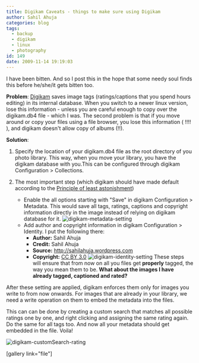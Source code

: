 ```yaml
---
title: Digikam Caveats - things to make sure using Digikam
author: Sahil Ahuja
categories: blog
tags:
  - backup
  - digikam
  - linux
  - photography
id: 149
date: 2009-11-14 19:19:03
---
```


I have been bitten. And so I post this in the hope that some needy soul finds this before he/she/it gets bitten too.

**Problem**: [Digikam](http://www.digikam.org/) saves image tags (ratings/captions that you spend hours editing) in its internal database. When you switch to a newer linux version, lose this information - unless you are careful enough to copy over the digikam.db4 file - which I was. The second problem is that if you move around or copy your files using a file browser, you lose this information ( !!!! ), and digikam doesn't allow copy of albums (!!).

**Solution**:

1.  Specify the location of your digikam.db4 file as the root directory of you photo library. This way, when you move your library, you have the digikam database with you.This can be configured through digikam Configuration &gt; Collections.
2.  The most important step (which digikam should have made default according to the [Principle of least astonishment](http://en.wikipedia.org/wiki/Principle_of_least_astonishment))

    *   Enable the all options starting with "Save" in digikam Configuration &gt; Metadata. This would save all tags, ratings, captions and copyright information directly in the image instead of relying on digikam database for it.
![digikam-metadata-setting](/images/digikam-metadata-setting.jpg?w=300 "digikam-metadata-setting")
    *   Add author and copyright information in digikam Configuration &gt; Identity. I put the following there:
        *   **Author:** Sahil Ahuja
        *   **Credit:** Sahil Ahuja
        *   **Source:** http://sahilahuja.wordpress.com
        *   **Copyright:** [CC BY 3.0](http://creativecommons.org/licenses/by/3.0/)
![digikam-identity-setting](/images/digikam-identity-setting.jpg?w=300 "digikam-identity-setting")
These steps will ensure that from now on all you files get **properly** tagged, the way you mean them to be.
**What about the images I have already tagged, captioned and rated?**

After these setting are applied, digikam enforces them only for images you write to from now onwards. For images that are already in your library, we need a write operation on them to embed the metadata into the files.

This can can be done by creating a custom search that matches all possible ratings one by one, and right clicking and assigning the same rating again. Do the same for all tags too. And now all your metadata should get embedded in the file. Voila!

![digikam-customSearch-rating](/images/digikam-customsearch-rating.jpg?w=300 "digikam-customSearch-rating")

[gallery link="file"]